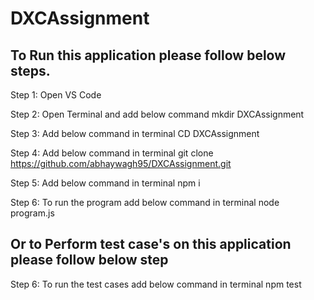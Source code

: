 # DXCAssignment

## To Run this application please follow below steps.

Step 1: Open VS Code 

Step 2: Open Terminal and add below command
        mkdir DXCAssignment

Step 3: Add below command in terminal
        CD DXCAssignment

Step 4: Add below command in terminal
        git clone https://github.com/abhaywagh95/DXCAssignment.git

Step 5: Add below command in terminal
        npm i

Step 6: To run the program add below command in terminal
        node program.js

## Or to Perform test case's on this application please follow below step

Step 6: To run the test cases add below command in terminal
        npm test




